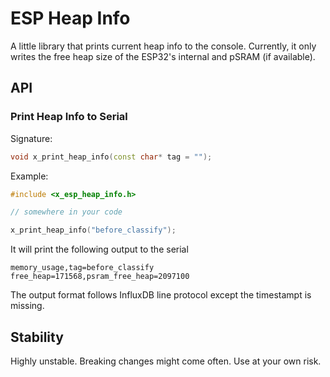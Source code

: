 # ESP Heap Info

A little library that prints current heap info to the console.
Currently, it only writes the free heap size of the ESP32's internal and pSRAM (if available).

## API

### Print Heap Info to Serial

Signature:

```c++
void x_print_heap_info(const char* tag = "");
```

Example:

```c++
#include <x_esp_heap_info.h>

// somewhere in your code

x_print_heap_info("before_classify");
```

It will print the following output to the serial

```
memory_usage,tag=before_classify free_heap=171568,psram_free_heap=2097100
```

The output format follows InfluxDB line protocol except the timestampt is missing.

## Stability

Highly unstable. Breaking changes might come often. Use at your own risk.